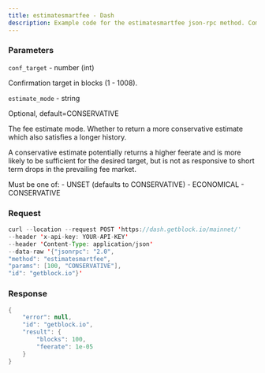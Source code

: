 ```yaml
---
title: estimatesmartfee - Dash
description: Example code for the estimatesmartfee json-rpc method. Сomplete guide on how to use estimatesmartfee json-rpc in GetBlock.io Web3 documentation.
---
```


### Parameters


`conf_target` - number (int)

Confirmation target in blocks (1 - 1008).

`estimate_mode` - string

Optional, default=CONSERVATIVE

The fee estimate mode. Whether to return a more conservative estimate
which also satisfies a longer history.

A conservative estimate potentially returns a higher feerate and is more
likely to be sufficient for the desired target, but is not as responsive
to short term drops in the prevailing fee market.

Must be one of: - UNSET (defaults to CONSERVATIVE) - ECONOMICAL -
CONSERVATIVE

### Request

``` java
curl --location --request POST 'https://dash.getblock.io/mainnet/' 
--header 'x-api-key: YOUR-API-KEY' 
--header 'Content-Type: application/json' 
--data-raw '{"jsonrpc": "2.0",
"method": "estimatesmartfee",
"params": [100, "CONSERVATIVE"],
"id": "getblock.io"}'
```

###  Response

``` java
{
    "error": null,
    "id": "getblock.io",
    "result": {
        "blocks": 100,
        "feerate": 1e-05
    }
}
```

